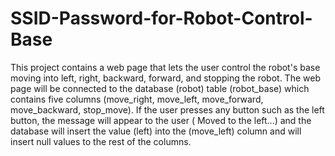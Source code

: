 # SSID-Password-for-Robot-Control-Base
This project contains a web page that lets the user control the robot's base moving into left, right, backward, forward, and stopping the robot. The web page will be connected to the database (robot) table (robot_base) which contains five columns (move_right, move_left, move_forward, move_backward, stop_move). If the user presses any button such as the left button, the message will appear to the user ( Moved to the left...) and the database will insert the value (left) into the (move_left) column and will insert null values to the rest of the columns.
